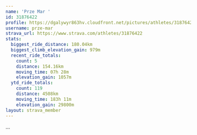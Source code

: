 ```yaml
---
name: 'Prze Mar '
id: 31876422
profile: https://dgalywyr863hv.cloudfront.net/pictures/athletes/31876422/22548952/4/large.jpg
username: prze-mar
strava_url: https://www.strava.com/athletes/31876422
stats:
  biggest_ride_distance: 180.04km
  biggest_climb_elevation_gain: 979m
  recent_ride_totals:
    count: 5
    distance: 154.16km
    moving_time: 07h 28m
    elevation_gain: 1057m
  ytd_ride_totals:
    count: 119
    distance: 4508km
    moving_time: 183h 11m
    elevation_gain: 29800m
layout: strava_member
--- 
```

...
